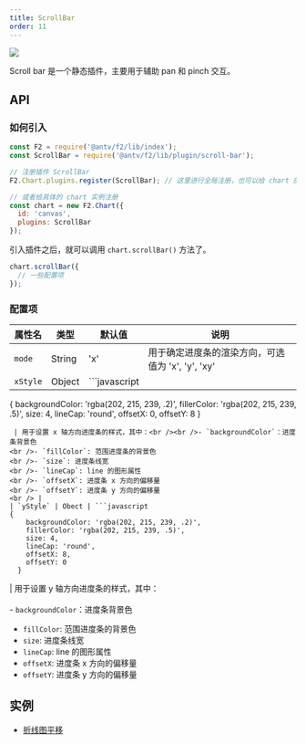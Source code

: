 ```yaml
---
title: ScrollBar
order: 11
---
```


![](https://gw.alipayobjects.com/zos/rmsportal/eQcMeCRSfQoOTRhBhxVZ.png#width=)

Scroll bar 是一个静态插件，主要用于辅助 pan 和 pinch 交互。

## API

### 如何引入

```javascript
const F2 = require('@antv/f2/lib/index');
const ScrollBar = require('@antv/f2/lib/plugin/scroll-bar');

// 注册插件 ScrollBar
F2.Chart.plugins.register(ScrollBar); // 这里进行全局注册，也可以给 chart 的实例注册

// 或者给具体的 chart 实例注册
const chart = new F2.Chart({
  id: 'canvas',
  plugins: ScrollBar
});
```

引入插件之后，就可以调用 `chart.scrollBar()` 方法了。

```javascript
chart.scrollBar({
  // 一些配置项
});
```

### 配置项
| 属性名 | 类型 | 默认值 | 说明 |
| --- | --- | --- | --- |
| `mode`  | String | 'x'  | 用于确定进度条的渲染方向，可选值为 'x', 'y', 'xy' |
| `xStyle`  | Object | ```javascript
{
    backgroundColor: 'rgba(202, 215, 239, .2)',
    fillerColor: 'rgba(202, 215, 239, .5)',
    size: 4,
    lineCap: 'round',
    offsetX: 0,
    offsetY: 8
  }
```
 | 用于设置 x 轴方向进度条的样式，其中：<br /><br />- `backgroundColor`：进度条背景色
<br />- `fillColor`: 范围进度条的背景色
<br />- `size`: 进度条线宽
<br />- `lineCap`: line 的图形属性
<br />- `offsetX`: 进度条 x 方向的偏移量
<br />- `offsetY`: 进度条 y 方向的偏移量
<br /> |
| `yStyle` | Obect | ```javascript
{
    backgroundColor: 'rgba(202, 215, 239, .2)',
    fillerColor: 'rgba(202, 215, 239, .5)',
    size: 4,
    lineCap: 'round',
    offsetX: 8,
    offsetY: 0
  }
```

| 用于设置 y 轴方向进度条的样式，其中：<br /><br />- `backgroundColor`：进度条背景色
- `fillColor`: 范围进度条的背景色
- `size`: 进度条线宽
- `lineCap`: line 的图形属性
- `offsetX`: 进度条 x 方向的偏移量
- `offsetY`: 进度条 y 方向的偏移量


## 实例

- [折线图平移](/zh/examples/line/basic#pan)



